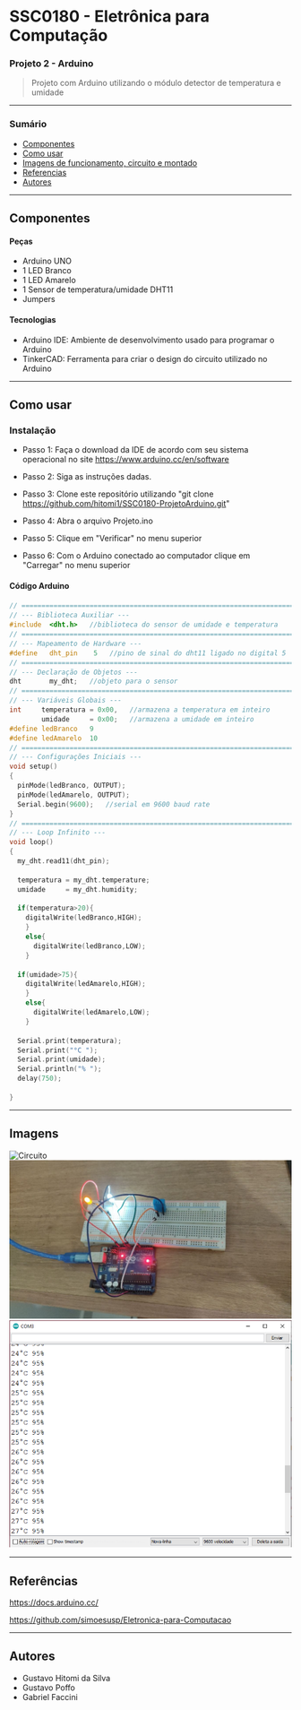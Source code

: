 # SSC0180 - Eletrônica para Computação
### Projeto 2 - Arduino
> Projeto com Arduino utilizando o módulo detector de temperatura e umidade
---

### Sumário

- [Componentes](#componentes)
- [Como usar](#como-usar)
- [Imagens de funcionamento, circuito e montado](#Imagens-funcionamento-circuito-montado)
- [Referencias](#referências)
- [Autores](#autores)

---

## Componentes

#### Peças
- Arduino UNO
- 1 LED Branco
- 1 LED Amarelo
- 1 Sensor de temperatura/umidade DHT11
- Jumpers

#### Tecnologias

- Arduino IDE: Ambiente de desenvolvimento usado para programar o Arduino
- TinkerCAD: Ferramenta para criar o design do circuito utilizado no Arduino

---

## Como usar

### Instalação
- Passo 1: Faça o download da IDE de acordo com seu sistema operacional no site https://www.arduino.cc/en/software

- Passo 2: Siga as instruções dadas.

- Passo 3: Clone este repositório utilizando "git clone https://github.com/hitomi1/SSC0180-ProjetoArduino.git"

- Passo 4: Abra o arquivo Projeto.ino

- Passo 5: Clique em "Verificar" no menu superior
- Passo 6: Com o Arduino conectado ao computador clique em "Carregar" no menu superior

#### Código Arduino

```c++
// ===============================================================================
// --- Biblioteca Auxiliar ---
#include  <dht.h>   //biblioteca do sensor de umidade e temperatura
// ===============================================================================
// --- Mapeamento de Hardware ---
#define   dht_pin    5   //pino de sinal do dht11 ligado no digital 5
// ===============================================================================
// --- Declaração de Objetos ---
dht       my_dht;   //objeto para o sensor
// ===============================================================================
// --- Variáveis Globais ---
int     temperatura = 0x00,   //armazena a temperatura em inteiro
        umidade     = 0x00;   //armazena a umidade em inteiro
#define ledBranco   9
#define ledAmarelo  10
// ===============================================================================
// --- Configurações Iniciais ---
void setup()
{
  pinMode(ledBranco, OUTPUT);
  pinMode(ledAmarelo, OUTPUT);
  Serial.begin(9600);   //serial em 9600 baud rate
}
// ===============================================================================
// --- Loop Infinito ---
void loop()
{
  my_dht.read11(dht_pin);

  temperatura = my_dht.temperature;
  umidade     = my_dht.humidity;

  if(temperatura>20){
    digitalWrite(ledBranco,HIGH);
    }
    else{
      digitalWrite(ledBranco,LOW);
    }
  
  if(umidade>75){
    digitalWrite(ledAmarelo,HIGH);
    }
    else{
      digitalWrite(ledAmarelo,LOW);
    }
  
  Serial.print(temperatura);
  Serial.print("°C ");
  Serial.print(umidade);
  Serial.println("% ");
  delay(750);
  
}

```
---

## Imagens

![Circuito](imagem_circuito-tinkercad.png.PNG "Circuito")
![Projeto](imagem_projeto.jpeg "Projeto")
![Medições](imagem_temp-umidade.png "Medições")

---

## Referências

https://docs.arduino.cc/

https://github.com/simoesusp/Eletronica-para-Computacao

---

## Autores

- Gustavo Hitomi da Silva
- Gustavo Poffo
- Gabriel Faccini
